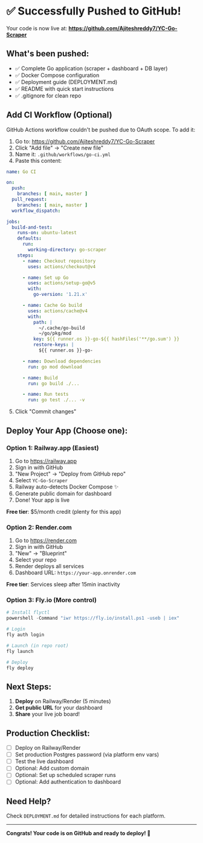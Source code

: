 # ✅ Successfully Pushed to GitHub!

Your code is now live at: **https://github.com/Ajiteshreddy7/YC-Go-Scraper**

## What's been pushed:
- ✅ Complete Go application (scraper + dashboard + DB layer)
- ✅ Docker Compose configuration
- ✅ Deployment guide (DEPLOYMENT.md)
- ✅ README with quick start instructions
- ✅ .gitignore for clean repo

## Add CI Workflow (Optional)

GitHub Actions workflow couldn't be pushed due to OAuth scope. To add it:

1. Go to: https://github.com/Ajiteshreddy7/YC-Go-Scraper
2. Click "Add file" → "Create new file"
3. Name it: `.github/workflows/go-ci.yml`
4. Paste this content:

```yaml
name: Go CI

on:
  push:
    branches: [ main, master ]
  pull_request:
    branches: [ main, master ]
  workflow_dispatch:

jobs:
  build-and-test:
    runs-on: ubuntu-latest
    defaults:
      run:
        working-directory: go-scraper
    steps:
      - name: Checkout repository
        uses: actions/checkout@v4

      - name: Set up Go
        uses: actions/setup-go@v5
        with:
          go-version: '1.21.x'

      - name: Cache Go build
        uses: actions/cache@v4
        with:
          path: |
            ~/.cache/go-build
            ~/go/pkg/mod
          key: ${{ runner.os }}-go-${{ hashFiles('**/go.sum') }}
          restore-keys: |
            ${{ runner.os }}-go-

      - name: Download dependencies
        run: go mod download

      - name: Build
        run: go build ./...

      - name: Run tests
        run: go test ./... -v
```

5. Click "Commit changes"

## Deploy Your App (Choose one):

### Option 1: Railway.app (Easiest)

1. Go to https://railway.app
2. Sign in with GitHub
3. "New Project" → "Deploy from GitHub repo"
4. Select `YC-Go-Scraper`
5. Railway auto-detects Docker Compose ✨
6. Generate public domain for dashboard
7. Done! Your app is live

**Free tier**: $5/month credit (plenty for this app)

### Option 2: Render.com

1. Go to https://render.com
2. Sign in with GitHub
3. "New" → "Blueprint"
4. Select your repo
5. Render deploys all services
6. Dashboard URL: `https://your-app.onrender.com`

**Free tier**: Services sleep after 15min inactivity

### Option 3: Fly.io (More control)

```powershell
# Install flyctl
powershell -Command "iwr https://fly.io/install.ps1 -useb | iex"

# Login
fly auth login

# Launch (in repo root)
fly launch

# Deploy
fly deploy
```

## Next Steps:

1. **Deploy** on Railway/Render (5 minutes)
2. **Get public URL** for your dashboard
3. **Share** your live job board!

## Production Checklist:

- [ ] Deploy on Railway/Render
- [ ] Set production Postgres password (via platform env vars)
- [ ] Test the live dashboard
- [ ] Optional: Add custom domain
- [ ] Optional: Set up scheduled scraper runs
- [ ] Optional: Add authentication to dashboard

## Need Help?

Check `DEPLOYMENT.md` for detailed instructions for each platform.

---

**Congrats! Your code is on GitHub and ready to deploy! 🚀**
